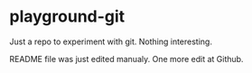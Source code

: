 # playground-git

Just a repo to experiment with git. Nothing interesting.

README file was just edited manualy. One more edit at Github.
